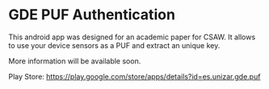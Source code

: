 # GDE PUF Authentication

This android app was designed for an academic paper for CSAW.
It allows to use your device sensors as a PUF and extract an unique key.

More information will be available soon.

Play Store: https://play.google.com/store/apps/details?id=es.unizar.gde.puf
